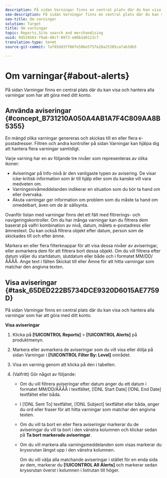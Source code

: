 ```yaml
---
description: På sidan Varningar finns en central plats där du kan visa och hantera alla varningar som har att göra med ditt konto.
seo-description: På sidan Varningar finns en central plats där du kan visa och hantera alla varningar som har att göra med ditt konto.
seo-title: Om varningar
solution: Target
title: Om varningar
topic: Reports,Site search and merchandising
uuid: 94524563-f9a6-40cf-89f3-e80b1d0113c7
translation-type: tm+mt
source-git-commit: 7af85dd37f06fe506e5f57e28a25385ca7ab3db5

---
```



# Om varningar{#about-alerts}

På sidan Varningar finns en central plats där du kan visa och hantera alla varningar som har att göra med ditt konto.

## Använda aviseringar {#concept_B731210A050A4AB1A7F4C809AA8B5355}

En mängd olika varningar genereras och skickas till en eller flera e-postadresser. Filtren och andra kontroller på sidan Varningar kan hjälpa dig att hantera flera varningar samtidigt.

Varje varning har en av följande tre nivåer som representeras av olika ikoner:

* Aviseringar på Info-nivå är den vanligaste typen av avisering. De visar icke-kritisk information som är till hjälp eller som du kanske vill vara medveten om.
* Varningsnivåmeddelanden indikerar en situation som du bör ta hand om eller övervaka.
* Akuta varningar ger information om problem som du måste ta hand om omedelbart, även om de är sällsynta.

Ovanför listan med varningar finns det ett fält med filtrerings- och navigeringskontroller. Om du har många varningar kan du filtrera dem baserat på valfri kombination av nivå, datum, målets e-postadress eller ämnestext. Du kan också filtrera objekt efter datum, person som de skickades till och efter ämne.

Markera en eller flera filterknappar för att visa dessa nivåer av aviseringar, eller avmarkera dem för att filtrera bort dessa objekt. Om du vill filtrera efter datum väljer du startdatum, slutdatum eller både och i formatet MM/DD/ÅÅÅÅ. Ange text i fälten Skickat till eller Ämne för att hitta varningar som matchar den angivna texten.

## Visa aviseringar {#task_65DED222B5734DCE9320D6015AE7759D}

På sidan Varningar finns en central plats där du kan visa och hantera alla varningar som har att göra med ditt konto.

**Visa aviseringar**

1. Klicka på **[!UICONTROL Reports]** > **[!UICONTROL Alerts]** på produktmenyn.
1. Markera eller avmarkera de aviseringar som du vill visa eller dölja på sidan Varningar i **[!UICONTROL Filter By: Level]** området.
1. Visa en varning genom att klicka på den i tabellen.
1. (Valfritt) Gör något av följande:

   * Om du vill filtrera aviseringar efter datum anger du ett datum i formatet MM/DD/ÅÅÅÅ i textfältet, [!DNL Start Date] [!DNL End Date] textfältet eller båda.

   * I [!DNL Sent To] textfältet, [!DNL Subject] textfältet eller båda, anger du ord eller fraser för att hitta varningar som matchar den angivna texten.

   * Om du vill ta bort en eller flera aviseringar markerar du de aviseringar du vill ta bort i den vänstra kolumnen och klickar sedan på **Ta bort markerade aviseringar**.
   * Om du vill markera alla varningsmeddelanden som visas markerar du kryssrutan längst upp i den vänstra kolumnen.

      Om du vill välja alla matchande aviseringar i stället för en enda sida av dem, markerar du **[!UICONTROL All Alerts]** och markerar sedan kryssrutan överst i kolumnen i listrutan till höger.

